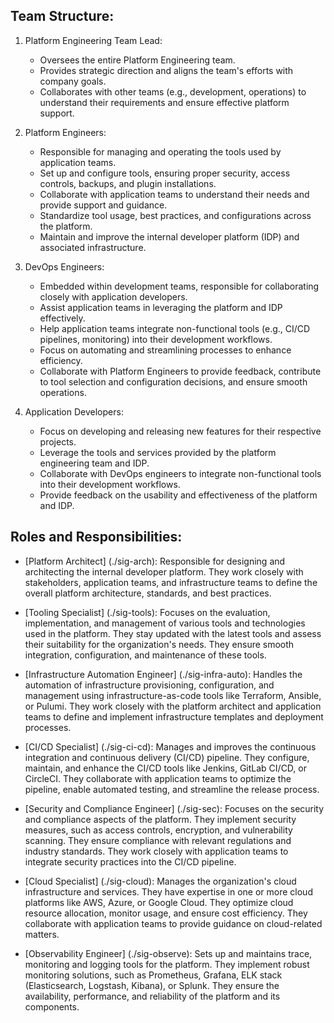 ## Team Structure:

1. Platform Engineering Team Lead:
   - Oversees the entire Platform Engineering team.
   - Provides strategic direction and aligns the team's efforts with company goals.
   - Collaborates with other teams (e.g., development, operations) to understand their requirements and ensure effective platform support.

2. Platform Engineers:
   - Responsible for managing and operating the tools used by application teams.
   - Set up and configure tools, ensuring proper security, access controls, backups, and plugin installations.
   - Collaborate with application teams to understand their needs and provide support and guidance.
   - Standardize tool usage, best practices, and configurations across the platform.
   - Maintain and improve the internal developer platform (IDP) and associated infrastructure.

3. DevOps Engineers:
   - Embedded within development teams, responsible for collaborating closely with application developers.
   - Assist application teams in leveraging the platform and IDP effectively.
   - Help application teams integrate non-functional tools (e.g., CI/CD pipelines, monitoring) into their development workflows.
   - Focus on automating and streamlining processes to enhance efficiency.
   - Collaborate with Platform Engineers to provide feedback, contribute to tool selection and configuration decisions, and ensure smooth operations.

4. Application Developers:
   - Focus on developing and releasing new features for their respective projects.
   - Leverage the tools and services provided by the platform engineering team and IDP.
   - Collaborate with DevOps engineers to integrate non-functional tools into their development workflows.
   - Provide feedback on the usability and effectiveness of the platform and IDP.

## Roles and Responsibilities:

- [Platform Architect] (./sig-arch): Responsible for designing and architecting the internal developer platform. They work closely with stakeholders, application teams, and infrastructure teams to define the overall platform architecture, standards, and best practices.

- [Tooling Specialist] (./sig-tools): Focuses on the evaluation, implementation, and management of various tools and technologies used in the platform. They stay updated with the latest tools and assess their suitability for the organization's needs. They ensure smooth integration, configuration, and maintenance of these tools.

- [Infrastructure Automation Engineer] (./sig-infra-auto): Handles the automation of infrastructure provisioning, configuration, and management using infrastructure-as-code tools like Terraform, Ansible, or Pulumi. They work closely with the platform architect and application teams to define and implement infrastructure templates and deployment processes.

- [CI/CD Specialist] (./sig-ci-cd): Manages and improves the continuous integration and continuous delivery (CI/CD) pipeline. They configure, maintain, and enhance the CI/CD tools like Jenkins, GitLab CI/CD, or CircleCI. They collaborate with application teams to optimize the pipeline, enable automated testing, and streamline the release process.

- [Security and Compliance Engineer] (./sig-sec): Focuses on the security and compliance aspects of the platform. They implement security measures, such as access controls, encryption, and vulnerability scanning. They ensure compliance with relevant regulations and industry standards. They work closely with application teams to integrate security practices into the CI/CD pipeline.

- [Cloud Specialist] (./sig-cloud): Manages the organization's cloud infrastructure and services. They have expertise in one or more cloud platforms like AWS, Azure, or Google Cloud. They optimize cloud resource allocation, monitor usage, and ensure cost efficiency. They collaborate with application teams to provide guidance on cloud-related matters.

- [Observability Engineer] (./sig-observe): Sets up and maintains trace, monitoring and logging tools for the platform. They implement robust monitoring solutions, such as Prometheus, Grafana, ELK stack (Elasticsearch, Logstash, Kibana), or Splunk. They ensure the availability, performance, and reliability of the platform and its components.
